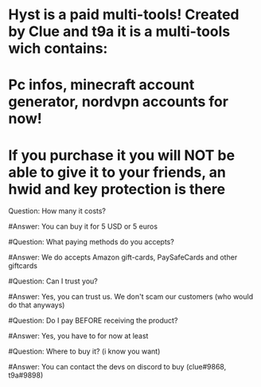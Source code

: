 # Hyst is a paid multi-tools! Created by Clue and t9a it is a multi-tools wich contains:
# Pc infos, minecraft account generator, nordvpn accounts for now!
# If you purchase it you will NOT be able to give it to your friends, an hwid and key protection is there


Question: How many it costs?

#Answer: You can buy it for 5 USD or 5 euros


#Question: What paying methods do you accepts?

#Answer: We do accepts Amazon gift-cards, PaySafeCards and other giftcards


#Question: Can I trust you?

#Answer: Yes, you can trust us. We don't scam our customers (who would do that anyways)


#Question: Do I pay BEFORE receiving the product?

#Answer: Yes, you have to for now at least


#Question: Where to buy it? (i know you want)

#Answer: You can contact the devs on discord to buy (clue#9868, t9a#9898)

